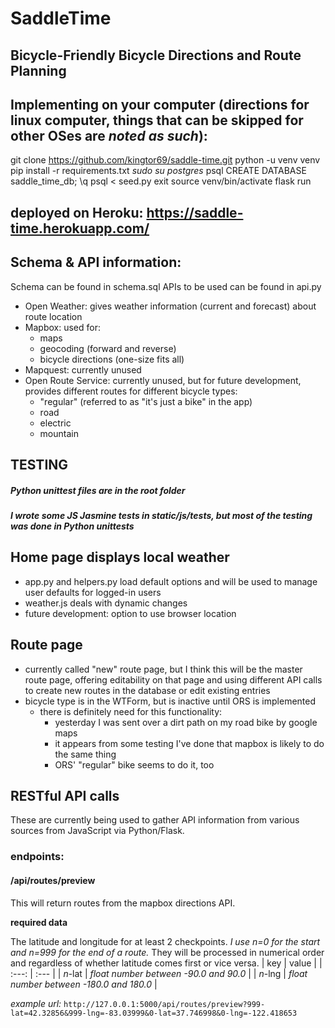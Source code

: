 # SaddleTime
## Bicycle-Friendly Bicycle Directions and Route Planning

## Implementing on your computer (directions for linux computer, things that can be skipped for other OSes are *noted as such*):
 git clone https://github.com/kingtor69/saddle-time.git
 python -u venv venv
 pip install -r requirements.txt
 *sudo su postgres*
 psql
 CREATE DATABASE saddle_time_db;
 \q
 psql < seed.py
 exit
 source venv/bin/activate
 flask run

## deployed on Heroku: https://saddle-time.herokuapp.com/


## Schema & API information:
Schema can be found in schema.sql
APIs to be used can be found in api.py
 - Open Weather: gives weather information (current and forecast) about route location
 - Mapbox: used for:
   - maps
   - geocoding (forward and reverse)
   - bicycle directions (one-size fits all)
 - Mapquest: currently unused
 - Open Route Service: currently unused, but for future development, provides different routes for different bicycle types:
    - "regular" (referred to as "it's just a bike" in the app)
    - road
    - electric
    - mountain

## TESTING
##### Python unittest files are in the root folder
##### I wrote some JS Jasmine tests in static/js/tests, but most of the testing was done in Python unittests

## Home page displays local weather
 - app.py and helpers.py load default options and will be used to manage user defaults for logged-in users
 - weather.js deals with dynamic changes
 - future development: option to use browser location

## Route page
 - currently called "new" route page, but I think this will be the master route page, offering editability on that page and using different API calls to create new routes in the database or edit existing entries
 - bicycle type is in the WTForm, but is inactive until ORS is implemented
   - there is definitely need for this functionality: 
     - yesterday I was sent over a dirt path on my road bike by google maps
     - it appears from some testing I've done that mapbox is likely to do the same thing
     - ORS' "regular" bike seems to do it, too

## RESTful API calls
These are currently being used to gather API information from various sources from JavaScript via Python/Flask.

### endpoints:
#### /api/routes/preview
This will return routes from the mapbox directions API. 

****required data****

The latitude and longitude for at least 2 checkpoints. *I use n=0 for the start and n=999 for the end of a route.* They will be processed in numerical order and regardless of whether latitude comes first or vice versa.
 | key | value |
 | :---: | :--- |
 | *n*-lat | *float number between -90.0 and 90.0* |
 | *n*-lng | *float number between -180.0 and 180.0* |

*example url:* `http://127.0.0.1:5000/api/routes/preview?999-lat=42.32856&999-lng=-83.03999&0-lat=37.746998&0-lng=-122.418653`